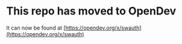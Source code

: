 # This repo has moved to OpenDev

It can now be found at [https://opendev.org/x/swauth](https://opendev.org/x/swauth)
